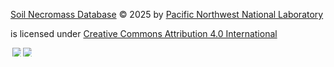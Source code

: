 <a href="https://github.com/pnnl/sndb/">Soil Necromass Database</a> © 2025 by <a href="https://creativecommons.org">Pacific Northwest National Laboratory</a> 

is licensed under <a href="https://creativecommons.org/licenses/by/4.0/">Creative Commons Attribution 4.0 International</a>

<img src="https://mirrors.creativecommons.org/presskit/icons/cc.svg" style="max-width: 1em;max-height:1em;margin-left: .2em;"><img src="https://mirrors.creativecommons.org/presskit/icons/by.svg" style="max-width: 1em;max-height:1em;margin-left: .2em;">
